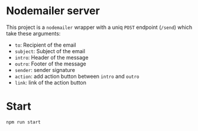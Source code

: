 # Nodemailer server

This project is a `nodemailer` wrapper with a uniq `POST` endpoint (`/send`) which take these arguments:
-   `to`: Recipient of the email
-   `subject`: Subject of the email
-   `intro`: Header of the message
-   `outro`: Footer of the message
-   `sender`: sender signature
-   `action`: add action button between `intro` and `outro`
-   `link`: link of the action button

# Start
```bash
npm run start
```
